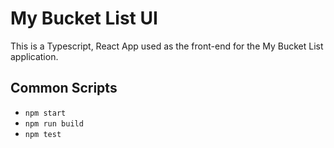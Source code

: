 # My Bucket List UI

This is a Typescript, React App used as the front-end for the My Bucket List application.

## Common Scripts

- `npm start`
- `npm run build`
- `npm test`
